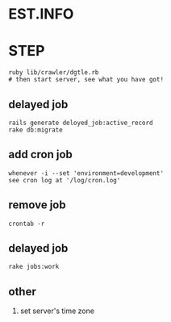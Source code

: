 EST.INFO
========

# STEP

```
ruby lib/crawler/dgtle.rb
# then start server, see what you have got!
```

## delayed job

```
rails generate deloyed_job:active_record
rake db:migrate
```

## add cron job

```
whenever -i --set 'environment=development'
see cron log at '/log/cron.log'
```

## remove job

```
crontab -r
```

## delayed job
```
rake jobs:work
``` 

## other
1. set server's time zone
